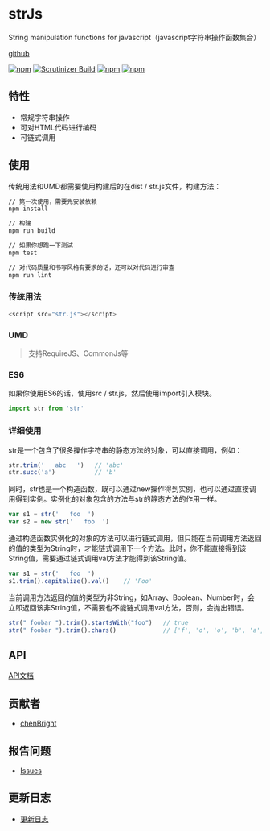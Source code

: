 # strJs

String manipulation functions for javascript（javascript字符串操作函数集合）

[github][4]

[![npm](https://img.shields.io/badge/node-6.9.1-brightgreen.svg)]() [![Scrutinizer Build](https://img.shields.io/scrutinizer/build/g/filp/whoops.svg?maxAge=2592000)]() [![npm](https://img.shields.io/badge/release-1.0.0-brightgreen.svg)]()  [![npm](https://img.shields.io/npm/l/express.svg?maxAge=2592000)]()

## 特性

- 常规字符串操作
- 可对HTML代码进行编码
- 可链式调用

## 使用

传统用法和UMD都需要使用构建后的在dist / str.js文件，构建方法：

```bash
// 第一次使用，需要先安装依赖
npm install

// 构建
npm run build

// 如果你想跑一下测试
npm test

// 对代码质量和书写风格有要求的话，还可以对代码进行审查
npm run lint
```

### 传统用法

```javascript
<script src="str.js"></script>
```

### UMD

>  支持RequireJS、CommonJs等

### ES6

如果你使用ES6的话，使用src / str.js，然后使用import引入模块。

```javascript
import str from 'str'
```

### 详细使用

str是一个包含了很多操作字符串的静态方法的对象，可以直接调用，例如：

```javascript
str.trim('   abc   ')   // 'abc'
str.succ('a')           // 'b'
```

同时，str也是一个构造函数，既可以通过new操作得到实例，也可以通过直接调用得到实例。实例化的对象包含的方法与str的静态方法的作用一样。

```javascript
var s1 = str('   foo  ')
var s2 = new str('   foo  ')
```
通过构造函数实例化的对象的方法可以进行链式调用，但只能在当前调用方法返回的值的类型为String时，才能链式调用下一个方法。此时，你不能直接得到该String值，需要通过链式调用val方法才能得到该String值。

```javascript
var s1 = str('   foo  ')
s1.trim().capitalize().val()    // 'Foo'
```
 当前调用方法返回的值的类型为非String，如Array、Boolean、Number时，会立即返回该非String值，不需要也不能链式调用val方法，否则，会抛出错误。

```javascript
str(" foobar ").trim().startsWith("foo")   // true
str(" foobar ").trim().chars()             // ['f', 'o', 'o', 'b', 'a', 'r']
``` 

## API

[API文档][5]

## 贡献者

- [chenBright][1]

## 报告问题

- [Issues][2]

## 更新日志

- [更新日志][3]



[1]: https://github.com/chenBright
[2]: https://github.com/chenBright/strJS/issues
[3]: https://github.com/chenBright/strJS/blob/master/CHANGELOG.md
[4]: https://github.com/chenBright/strJS#typeiserrvariable
[5]: https://chenbright.github.io/strJs/
